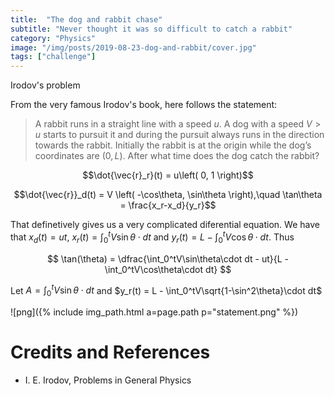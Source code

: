 ```yaml
---
title:  "The dog and rabbit chase"
subtitle: "Never thought it was so difficult to catch a rabbit"
category: "Physics"
image: "/img/posts/2019-08-23-dog-and-rabbit/cover.jpg"
tags: ["challenge"]
---
```


Irodov's problem

From the very famous Irodov's book, here follows the statement:
> A rabbit runs in a straight line with a speed $u$. A dog with a speed $V > u$ starts to pursuit it and during the pursuit always runs in the direction towards the rabbit. Initially the rabbit is at the origin while the dog’s coordinates are $(0, L)$. After what time does the dog catch the rabbit?

$$\dot{\vec{r}_r}(t) = u\left( 0, 1 \right)$$

$$\dot{\vec{r}}_d(t) = V \left( -\cos\theta, \sin\theta \right),\quad \tan\theta = \frac{x_r-x_d}{y_r}$$

That definetively gives us a very complicated diferential equation. We have that $x_d(t) = ut$, $x_r(t) = \int_0^tV\sin\theta\cdot dt$ and $y_r(t) = L - \int_0^tV\cos\theta\cdot dt$. Thus

$$
\tan(\theta) = \dfrac{\int_0^tV\sin\theta\cdot dt - ut}{L - \int_0^tV\cos\theta\cdot dt}
$$

Let $A = \int_0^tV\sin\theta\cdot dt$ and $y_r(t) = L - \int_0^tV\sqrt{1-\sin^2\theta}\cdot dt$

![png]({% include img_path.html a=page.path p="statement.png" %})

# Credits and References
- I. E. Irodov, Problems in General Physics